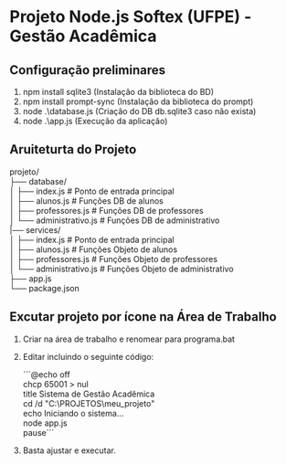 # Projeto Node.js Softex (UFPE) - Gestão Acadêmica 

<h2>Configuração preliminares</h2>

1. npm install sqlite3 (Instalação da biblioteca do BD)
2. npm install prompt-sync (Instalação da biblioteca do prompt)
3. node .\database.js (Criação do DB db.sqlite3 caso não exista)
4. node .\app.js (Execução da aplicação)

## Aruiteturta do Projeto

projeto/<br/>
├── database/<br/>
│   ├── index.js          # Ponto de entrada principal<br/>
│   ├── alunos.js         # Funções DB de alunos<br/>
│   ├── professores.js    # Funções DB de professores<br/>
│   └── administrativo.js # Funções DB de administrativo<br/>
|── services/<br/>
│   ├── index.js          # Ponto de entrada principal<br/>
│   ├── alunos.js         # Funções Objeto de alunos<br/>
│   ├── professores.js    # Funções Objeto de professores<br/>
│   └── administrativo.js # Funções Objeto de administrativo<br/>
├── app.js<br/>
└── package.json<br/>

## Excutar projeto por ícone na Área de Trabalho

1. Criar na área de trabalho e renomear para programa.bat
2. Editar incluindo o seguinte código:

    ´´´@echo off<br/>
    chcp 65001 > nul<br/>
    title Sistema de Gestão Acadêmica<br/>
    cd /d "C:\PROJETOS\meu_projeto"<br/>
    echo Iniciando o sistema...<br/>
    node app.js<br/>
    pause´´´<br/>

3. Basta ajustar e executar.